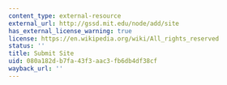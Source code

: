 ```yaml
---
content_type: external-resource
external_url: http://gssd.mit.edu/node/add/site
has_external_license_warning: true
license: https://en.wikipedia.org/wiki/All_rights_reserved
status: ''
title: Submit Site
uid: 080a182d-b7fa-43f3-aac3-fb6db4df38cf
wayback_url: ''
---
```

